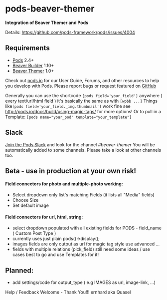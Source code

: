 # pods-beaver-themer
**Integration of Beaver Themer and Pods**

Details: https://github.com/pods-framework/pods/issues/4004

## Requirements

* [Pods](http://pods.io/) 2.4+
* [Beaver Builder](https://www.wpbeaverbuilder.com) 1.10+
* [Beaver Themer](https://www.wpbeaverbuilder.com) 1.0+

Check out [pods.io](http://pods.io/) for our User Guide, Forums, and other resources to help you develop with Pods.
Please report bugs or request featured on [GitHub](https://github.com/quasel/pods-beaver-themer/issues)

Generally you can use the shortcode `[pods field='your_field']` anywhere ( every text/url/html field ) it's basically the same as with `[wpbb ...]`
Things like`[pods field='your_field._img.thumbnail']` work fine see http://pods.io/docs/build/using-magic-tags/ for more options!
Or to pull in a Template: `[pods name="your_pod" template="your_template"]`

## Slack

[Join the Pods Slack](https://pods.io/chat) and look for the channel _#beaver-themer_
You will be automatically added to some channels. Please take a look at other channels too.




## Beta - use in production at your own risk!

#### Field connectors for photo and multiple-photo working:
- Select dropdown only list's matching Fields (it lists all "Media" fields)
- Choose Size
- Set default image


#### Field connectors for url, html, string:
- select dropdown populated with all existing fields for PODS - field_name ( Custom Post Type )
- currently uses just plain pods()->display();
- images fields are only output as url for magic tag style use advanced ...
- fields with multiple relations (pick_field) still need some ideas / use cases best to go and use Templates for it!


## Planned:
- add settings/code for output_type ( e.g IMAGES as url, image-link, ...)



Help / Feedback Welcome - Thank You!!!
ernhard aka Quasel

